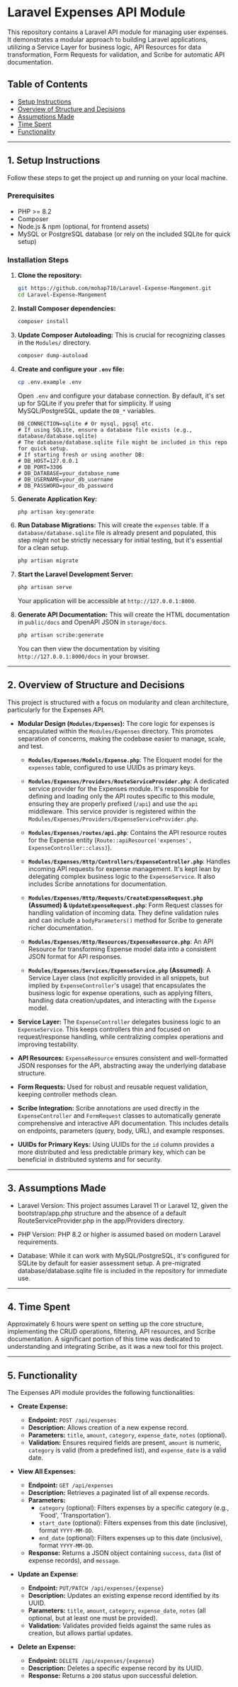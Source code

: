 # Laravel Expenses API Module

This repository contains a Laravel API module for managing user expenses. It demonstrates a modular approach to building Laravel applications, utilizing a Service Layer for business logic, API Resources for data transformation, Form Requests for validation, and Scribe for automatic API documentation.

## Table of Contents

-   [Setup Instructions](#1-setup-instructions)
-   [Overview of Structure and Decisions](#2-overview-of-structure-and-decisions)
-   [Assumptions Made](#3-assumptions-made)
-   [Time Spent](#4-time-spent)
-   [Functionality](#5-functionality)

---

## 1. Setup Instructions

Follow these steps to get the project up and running on your local machine.

### Prerequisites

-   PHP >= 8.2
-   Composer
-   Node.js & npm (optional, for frontend assets)
-   MySQL or PostgreSQL database (or rely on the included SQLite for quick setup)

### Installation Steps

1.  **Clone the repository:**

    ```bash
    git https://github.com/mohap710/Laravel-Expense-Mangement.git
    cd Laravel-Expense-Mangement
    ```

2.  **Install Composer dependencies:**

    ```bash
    composer install
    ```

3.  **Update Composer Autoloading:**
    This is crucial for recognizing classes in the `Modules/` directory.

    ```bash
    composer dump-autoload
    ```

4.  **Create and configure your `.env` file:**

    ```bash
    cp .env.example .env
    ```

    Open `.env` and configure your database connection. By default, it's set up for SQLite if you prefer that for simplicity. If using MySQL/PostgreSQL, update the `DB_*` variables.

    ```dotenv
    DB_CONNECTION=sqlite # Or mysql, pgsql etc.
    # If using SQLite, ensure a database file exists (e.g., database/database.sqlite)
    # The database/database.sqlite file might be included in this repo for quick setup.
    # If starting fresh or using another DB:
    # DB_HOST=127.0.0.1
    # DB_PORT=3306
    # DB_DATABASE=your_database_name
    # DB_USERNAME=your_db_username
    # DB_PASSWORD=your_db_password
    ```

5.  **Generate Application Key:**

    ```bash
    php artisan key:generate
    ```

6.  **Run Database Migrations:**
    This will create the `expenses` table. If a `database/database.sqlite` file is already present and populated, this step might not be strictly necessary for initial testing, but it's essential for a clean setup.

    ```bash
    php artisan migrate
    ```

7.  **Start the Laravel Development Server:**

    ```bash
    php artisan serve
    ```

    Your application will be accessible at `http://127.0.0.1:8000`.

8.  **Generate API Documentation:**
    This will create the HTML documentation in `public/docs` and OpenAPI JSON in `storage/docs`.

    ```bash
    php artisan scribe:generate
    ```

    You can then view the documentation by visiting `http://127.0.0.1:8000/docs` in your browser.

---

## 2. Overview of Structure and Decisions

This project is structured with a focus on modularity and clean architecture, particularly for the Expenses API.

-   **Modular Design (`Modules/Expenses`):** The core logic for expenses is encapsulated within the `Modules/Expenses` directory. This promotes separation of concerns, making the codebase easier to manage, scale, and test.

    -   **`Modules/Expenses/Models/Expense.php`**: The Eloquent model for the `expenses` table, configured to use UUIDs as primary keys.

    -   **`Modules/Expenses/Providers/RouteServiceProvider.php`**: A dedicated service provider for the Expenses module. It's responsible for defining and loading only the API routes specific to this module, ensuring they are properly prefixed (`/api`) and use the `api` middleware. This service provider is registered within the `Modules/Expenses/Providers/ExpenseServiceProvider.php`.

    -   **`Modules/Expenses/routes/api.php`**: Contains the API resource routes for the Expense entity (`Route::apiResource('expenses', ExpenseController::class)`).

    -   **`Modules/Expenses/Http/Controllers/ExpenseController.php`**: Handles incoming API requests for expense management. It's kept lean by delegating complex business logic to the `ExpenseService`. It also includes Scribe annotations for documentation.

    -   **`Modules/Expenses/Http/Requests/CreateExpenseRequest.php` (Assumed) & `UpdateExpenseRequest.php`**: Form Request classes for handling validation of incoming data. They define validation rules and can include a `bodyParameters()` method for Scribe to generate richer documentation.

    -   **`Modules/Expenses/Http/Resources/ExpenseResource.php`**: An API Resource for transforming Expense model data into a consistent JSON format for API responses.

    -   **`Modules/Expenses/Services/ExpenseService.php` (Assumed)**: A Service Layer class (not explicitly provided in all snippets, but implied by `ExpenseController`'s usage) that encapsulates the business logic for expense operations, such as applying filters, handling data creation/updates, and interacting with the `Expense` model.

-   **Service Layer:** The `ExpenseController` delegates business logic to an `ExpenseService`. This keeps controllers thin and focused on request/response handling, while centralizing complex operations and improving testability.

-   **API Resources:** `ExpenseResource` ensures consistent and well-formatted JSON responses for the API, abstracting away the underlying database structure.

-   **Form Requests:** Used for robust and reusable request validation, keeping controller methods clean.

-   **Scribe Integration:** Scribe annotations are used directly in the `ExpenseController` and `FormRequest` classes to automatically generate comprehensive and interactive API documentation. This includes details on endpoints, parameters (query, body, URL), and example responses.

-   **UUIDs for Primary Keys:** Using UUIDs for the `id` column provides a more distributed and less predictable primary key, which can be beneficial in distributed systems and for security.

---

## 3. Assumptions Made

-   Laravel Version: This project assumes Laravel 11 or Laravel 12, given the bootstrap/app.php structure and the absence of a default RouteServiceProvider.php in the app/Providers directory.

-   PHP Version: PHP 8.2 or higher is assumed based on modern Laravel requirements.

-   Database: While it can work with MySQL/PostgreSQL, it's configured for SQLite by default for easier assessment setup. A pre-migrated database/database.sqlite file is included in the repository for immediate use.

---

## 4. Time Spent

Approximately 6 hours were spent on setting up the core structure, implementing the CRUD operations, filtering, API resources, and Scribe documentation.
A significant portion of this time was dedicated to understanding and integrating Scribe, as it was a new tool for this project.

---

## 5. Functionality

The Expenses API module provides the following functionalities:

-   **Create Expense:**

    -   **Endpoint:** `POST /api/expenses`
    -   **Description:** Allows creation of a new expense record.
    -   **Parameters:** `title`, `amount`, `category`, `expense_date`, `notes` (optional).
    -   **Validation:** Ensures required fields are present, `amount` is numeric, `category` is valid (from a predefined list), and `expense_date` is a valid date.

-   **View All Expenses:**

    -   **Endpoint:** `GET /api/expenses`
    -   **Description:** Retrieves a paginated list of all expense records.
    -   **Parameters:**
        -   `category` (optional): Filters expenses by a specific category (e.g., 'Food', 'Transportation').
        -   `start_date` (optional): Filters expenses from this date (inclusive), format `YYYY-MM-DD`.
        -   `end_date` (optional): Filters expenses up to this date (inclusive), format `YYYY-MM-DD`.
    -   **Response:** Returns a JSON object containing `success`, `data` (list of expense records), and `message`.

-   **Update an Expense:**

    -   **Endpoint:** `PUT/PATCH /api/expenses/{expense}`
    -   **Description:** Updates an existing expense record identified by its UUID.
    -   **Parameters:** `title`, `amount`, `category`, `expense_date`, `notes` (all optional, but at least one must be provided).
    -   **Validation:** Validates provided fields against the same rules as creation, but allows partial updates.

-   **Delete an Expense:**
    -   **Endpoint:** `DELETE /api/expenses/{expense}`
    -   **Description:** Deletes a specific expense record by its UUID.
    -   **Response:** Returns a `200` status upon successful deletion.
